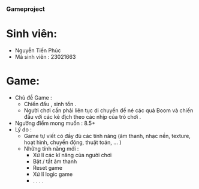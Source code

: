### Gameproject

# Sinh viên:
  -  Nguyễn Tiến Phúc
  - Mã sinh viên : 23021663
# Game:
  - Chủ đề Game : 
    - Chiến đấu , sinh tồn . 
    - Người chơi cần phải liên tục di chuyển để né các quả Boom và chiến đấu với các kẻ địch theo các nhịp của trò chơi .
  - Ngưỡng điểm mong muốn : 8.5+
  - Lý do :
    - Game tự viết có đầy đủ các tính năng  (âm thanh, nhạc nền, texture, hoạt hình, chuyển động, thuật toán, ... )
    - Những tính năng mới :
         - Xử lí các kĩ năng của người chơi
         - Bật / tắt âm thanh
         - Reset game
         - Xử lí logic game
         - . . . .


    


